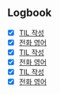 

## Logbook
- [x] [TIL 작성](things:///show?id=FheUB9xwn7HtSyLyBJFTk6)
- [x] [전화 영어](things:///show?id=76TDbbSrFs3mfoJrxjmYXT)
- [x] [TIL 작성](things:///show?id=PS3vdsaXFPr2dDzAZ65QFs)
- [x] [전화 영어](things:///show?id=Nxgt8kCyFMKrgmozutZxsc)
- [x] [TIL 작성](things:///show?id=BrPk55gh76R7BNzoskWcQY)
- [x] [전화 영어](things:///show?id=JPcgGXmwf6tSTQfe7RBcQC)